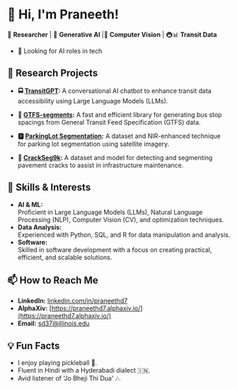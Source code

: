 # 👋 Hi, I'm Praneeth!
🚀 **Researcher** | 🧠 **Generative AI**  |📸 **Computer Vision** | 🚇📊 **Transit Data**
- 👀 Looking for AI roles in tech

## 🔭 Research Projects

- **🚍 [TransitGPT](https://github.com/UTEL-UIUC/TransitGPT):**
  A conversational AI chatbot to enhance transit data accessibility using Large Language Models (LLMs).
  
- **🚏 [GTFS-segments](https://github.com/UTEL-UIUC/gtfs_segments):**
  A fast and efficient library for generating bus stop spacings from General Transit Feed Specification (GTFS) data.
  
- **🅿 [ParkingLot Segmentation](https://github.com/UTEL-UIUC/ParkSeg12k):**
  A dataset and NIR-enhanced technique for parking lot segmentation using satellite imagery.
  
- **🏨 [CrackSeg9k](https://github.com/Dhananjay42/crackseg9k):**
  A dataset and model for detecting and segmenting pavement cracks to assist in infrastructure maintenance.

## 🌱 Skills & Interests

- **AI & ML:**  
  Proficient in Large Language Models (LLMs), Natural Language Processing (NLP), Computer Vision (CV), and optimization techniques.
- **Data Analysis:**  
  Experienced with Python, SQL, and R for data manipulation and analysis.
- **Software:**  
  Skilled in software development with a focus on creating practical, efficient, and scalable solutions.
## 📫 How to Reach Me

- **LinkedIn:** [linkedin.com/in/praneethd7](https://www.linkedin.com/in/praneethd7/)
- **AlphaXiv:** [https://praneethd7.alphaxiv.io/](https://praneethd7.alphaxiv.io/)
- **Email:** sd37@illinois.edu
  
## 💡 Fun Facts

- I enjoy playing pickleball 🏓.  
- Fluent in Hindi with a Hyderabadi dialect 🇮🇳.  
- Avid listener of 'Jo Bheji Thi Dua' 🎶.




<!--
**praneethd7/praneethd7** is a ✨ _special_ ✨ repository because its `README.md` (this file) appears on your GitHub profile.

Here are some ideas to get you started:

- 🔭 I’m currently working on ...
- 🌱 I’m currently learning ...
- 👯 I’m looking to collaborate on ...
- 🤔 I’m looking for help with ...
- 💬 Ask me about ...
- 📫 How to reach me: ...
- 😄 Pronouns: ...
- ⚡ Fun fact: ...
-->
